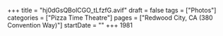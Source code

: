 +++
title = "hj0dGsQBolCGO_tLfzfG.avif"
draft = false
tags = ["Photos"]
categories = ["Pizza Time Theatre"]
pages = ["Redwood City, CA (380 Convention Way)"]
startDate = ""
+++
1981
